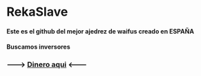 # RekaSlave
#### Este es el github del mejor ajedrez de waifus creado en ESPAÑA
#### Buscamos inversores
### ---> [Dinero aqui](https://paypal.me/jonigarciap?locale.x=es_ES) <---

